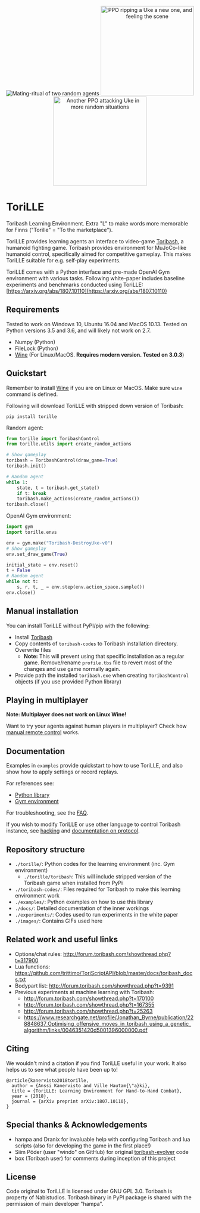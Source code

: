 <p align="center">
  <img alt="Mating-ritual of two random agents" src="https://github.com/Miffyli/ToriLLE/raw/master/images/toribash.gif">
  <a href="http://www.youtube.com/watch?feature=player_embedded&v=_oxx28PbfdI
    " target="_blank"><img src="http://img.youtube.com/vi/_oxx28PbfdI/0.jpg" 
    alt="PPO ripping a Uke a new one, and feeling the scene" width="250" height="240" border="0" /></a>
  <a href="https://www.youtube.com/watch?v=oWxVb4YcU1w
    " target="_blank"><img src="http://img.youtube.com/vi/oWxVb4YcU1w/0.jpg" 
    alt="Another PPO attacking Uke in more random situations" width="250" height="240" border="0" /></a>
</p>

# ToriLLE
Toribash Learning Environment. Extra "L" to make words more memorable for Finns ("Torille" = "To the marketplace").

ToriLLE provides learning agents an interface to video-game [Toribash](http://www.toribash.com/), a humanoid fighting game.
Toribash provides environment for MuJoCo-like humanoid control, specifically aimed for competitive gameplay. This makes
ToriLLE suitable for e.g. self-play experiments. 

ToriLLE comes with a Python interface and pre-made OpenAI Gym environment with various tasks. Following white-paper includes baseline experiments and benchmarks conducted using ToriLLE: [https://arxiv.org/abs/1807.10110](https://arxiv.org/abs/1807.10110)

## Requirements
Tested to work on Windows 10, Ubuntu 16.04 and MacOS 10.13. Tested on Python versions 3.5 and 3.6, and will likely not work on 2.7. 

* Numpy (Python)
* FileLock (Python)
* [Wine](https://wiki.winehq.org/Download) (For Linux/MacOS. **Requires modern version. Tested on 3.0.3**)

## Quickstart
Remember to install [Wine](https://wiki.winehq.org/Download) if you are on Linux or MacOS. Make sure `wine` command is defined.

Following will download ToriLLE with stripped down version of Toribash:
```
pip install torille
```

Random agent:
```python
from torille import ToribashControl
from torille.utils import create_random_actions

# Show gameplay
toribash = ToribashControl(draw_game=True)
toribash.init()

# Random agent
while 1:
    state, t = toribash.get_state()
    if t: break
    toribash.make_actions(create_random_actions())
toribash.close()
```

OpenAI Gym environment:
```python
import gym
import torille.envs

env = gym.make("Toribash-DestroyUke-v0")
# Show gameplay
env.set_draw_game(True)

initial_state = env.reset()
t = False
# Random agent
while not t:
    s, r, t, _ = env.step(env.action_space.sample())
env.close()
```

## Manual installation 

You can install ToriLLE without PyPI/pip with the following:

* Install [Toribash](www.toribash.com/)
* Copy contents of `toribash-codes` to Toribash installation directory. Overwrite files
  * **Note:** This will prevent using that specific installation as a regular game. Remove/rename `profile.tbs` file 
               to revert most of the changes and use game normally again.
* Provide path the installed `toribash.exe` when creating `ToribashControl` objects (if you use provided Python library)

## Playing in multiplayer

**Note: Multiplayer does not work on Linux Wine!**

Want to try your agents against human players in multiplayer? Check how [manual remote control](docs/manual_control.md) works.


## Documentation

Examples in `examples` provide quickstart to how to use ToriLLE, and also show how to apply settings or 
record replays.

For references see:

* [Python library](docs/torille.md)
* [Gym environment](docs/envs.md)

For troubleshooting, see the [FAQ](docs/faq.md).

If you wish to modify ToriLLE or use other language to control Toribash instance, see [hacking](docs/hacking.md) and [documentation on protocol](docs/protocol).

## Repository structure
- `./torille/`: Python codes for the learning environment (inc. Gym environment)
  - `./torille/toribash`: This will include stripped version of the Toribash game when installed from PyPi
- `./toribash-codes/`: Files required for Toribash to make this learning environment work 
- `./examples/`: Python examples on how to use this library
- `./docs/`: Detailed documentation of the inner workings
- `./experiments/`: Codes used to run experiments in the white paper
- `./images/`: Contains GIFs used here

## Related work and useful links

* Options/chat rules: http://forum.toribash.com/showthread.php?t=317900
* Lua functions: https://github.com/trittimo/ToriScriptAPI/blob/master/docs/toribash_docs.txt
* Bodypart list: http://forum.toribash.com/showthread.php?t=9391
* Previous experiments at machine learning with Toribash: 
  * http://forum.toribash.com/showthread.php?t=170100
  * http://forum.toribash.com/showthread.php?t=167355
  * http://forum.toribash.com/showthread.php?t=25263
  * https://www.researchgate.net/profile/Jonathan_Byrne/publication/228848637_Optimising_offensive_moves_in_toribash_using_a_genetic_algorithm/links/0046351420d5001396000000.pdf

## Citing

We wouldn't mind a citation if you find ToriLLE useful in your work. It also helps us to see what people have been up to!

```
@article{kanervisto2018torille,
  author = {Anssi Kanervisto and Ville Hautam{\"a}ki},
  title = {ToriLLE: Learning Environment for Hand-to-Hand Combat},
  year = {2018},
  journal = {arXiv preprint arXiv:1807.10110},
}
```

## Special thanks & Acknowledgements
- hampa and Dranix for invaluable help with configuring Toribash and lua scripts (also for developing the game in the first place!)
- Siim Põder (user "windo" on GitHub) for original [toribash-evolver](https://github.com/windo/toribash-evolver) code
- box (Toribash user) for comments during inception of this project

## License 
Code original to ToriLLE is licensed under GNU GPL 3.0. Toribash is property of Nabistudios. Toribash binary in PyPI package is shared with the permission of main developer "hampa".
